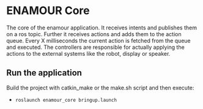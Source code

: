 # ENAMOUR Core

The core of the enamour application. It receives intents and publishes them on a ros topic.
Further it receives actions and adds them to the action queue. Every X milliseconds the current action is fetched
from the queue and executed. The controllers are responsible for actually applying the actions to the
external systems like the robot, display or speaker.

## Run the application

Build the project with catkin_make or the make.sh script and then execute:

- `roslaunch enamour_core bringup.launch`